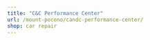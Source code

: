 ```yaml
---
title: "C&C Performance Center"
url: /mount-pocono/candc-performance-center/
shop: car repair
---
```

